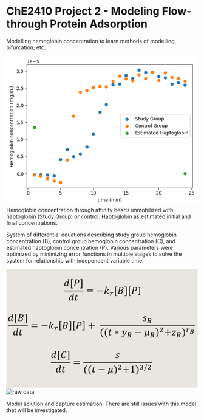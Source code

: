 # ChE2410 Project 2 - Modeling Flow-through Protein Adsorption
Modelling hemoglobin concentration to learn methods of modelling, bifurcation, etc.

![raw data](https://github.com/mdsnbutler/ChE2410-Project-2/blob/master/Exports/data.png)
Hemoglobin concentration through affinity beads immobilized with haptoglobin (Study Group) or control. Haptoglobin as estimated initial and final concentrations.


System of differential equations describing study group hemoglobin concentration (B), control group hemoglobin concentration (C), and estimated haptoglobin concentration (P). Various parameters were optimized by minimizing error functions in multiple stages to solve the system for relationship with independent variable time.

![raw data](https://github.com/mdsnbutler/ChE2410-Project-2/blob/master/Exports/model.png)
![raw data](https://github.com/mdsnbutler/ChE2410-Project-2/blob/master/Exports/second_model.png])

Model solution and capture estimation. There are still issues with this model that will be investigated.
